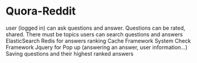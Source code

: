 # Quora-Reddit
user (logged in) can ask questions and answer. Questions can be rated, shared.
There must be topics
users can search questions and answers 
ElasticSearch
Redis for answers ranking
Cache Framework
System Check Framework
Jquery for Pop up (answering an answer, user information...)
Saving questions and their highest ranked answers

